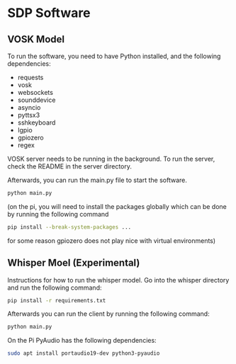 # SDP Software

## VOSK Model
To run the software, you need to have Python installed, and the following dependencies:
- requests
- vosk
- websockets
- sounddevice
- asyncio
- pyttsx3
- sshkeyboard
- lgpio
- gpiozero
- regex

VOSK server needs to be running in the background. To run the server, check the README in the server directory.

Afterwards, you can run the main.py file to start the software.
```bash 
python main.py
```

(on the pi, you will need to install the packages globally which can be done by running the following command
```bash
pip install --break-system-packages ...
```
for some reason gpiozero does not play nice with virtual environments)


## Whisper Moel (Experimental)
Instructions for how to run the whisper model.
Go into the whisper directory and run the following command:
```bash
pip install -r requirements.txt
```
Afterwards you can run the client by running the following command:
```bash
python main.py
```


On the Pi 
PyAudio has the following dependencies:
```bash
sudo apt install portaudio19-dev python3-pyaudio
```

